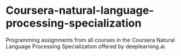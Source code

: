 # Coursera-natural-language-processing-specialization
Programming assignments from all courses in the Coursera Natural Language Processing Specialization offered by deeplearning.ai.

